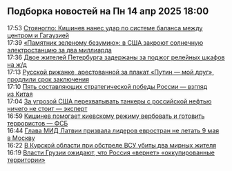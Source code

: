 <h2>Подборка новостей на Пн 14 апр 2025 18:00</h2><!--2025-04-14 17:53:00-->
<div class="rssn table">
  <div><span class="smaller gray hspace">17:53</span> <a class="nodecor" href="https://eadaily.com/ru/news/2025/04/14/stoyanoglo-kishinev-nanes-udar-po-sisteme-balansa-mezhdu-centrom-i-gagauziey">Стояногло: Кишинев нанес удар по системе баланса между центром и Гагаузией</a></div>
</div>
<div class="rssn table">
  <div><span class="smaller gray hspace">17:39</span> <a class="nodecor" href="https://eadaily.com/ru/news/2025/04/14/pamyatnik-zelenomu-bezumiyu-v-ssha-zakroyut-solnechnuyu-elektrostanciyu-za-dva-milliarda">«Памятник зеленому безумию»: в США закроют солнечную электростанцию за два миллиарда</a></div>
</div>
<div class="rssn table">
  <div><span class="smaller gray hspace">17:36</span> <a class="nodecor" href="https://eadaily.com/ru/news/2025/04/14/dvoe-zhiteley-peterburga-zaderzhany-za-podzhog-releynyh-shkafov-na-zhd">Двое жителей Петербурга задержаны за поджог релейных шкафов на ж/д</a></div>
</div>
<div class="rssn table">
  <div><span class="smaller gray hspace">17:13</span> <a class="nodecor" href="https://eadaily.com/ru/news/2025/04/14/russkoy-rizhanke-arestovannoy-za-plakat-putin-moy-drug-prodlili-srok-zaklyucheniya">Русской рижанке, арестованной за плакат «Путин — мой друг», продлили срок заключения</a></div>
</div>
<div class="rssn table">
  <div><span class="smaller gray hspace">17:10</span> <a class="nodecor" href="https://eadaily.com/ru/news/2025/04/14/pyat-sostavlyayushchih-strategicheskoy-pobedy-rossii-vzglyad-iz-kitaya">Пять составляющих стратегической победы России — взгляд из Китая</a></div>
</div>
<div class="rssn table">
  <div><span class="smaller gray hspace">17:04</span> <a class="nodecor" href="https://eadaily.com/ru/news/2025/04/14/za-ugrozoy-ssha-perehvatyvat-tankery-s-rossiyskoy-neftyu-nichego-ne-stoit-ekspert">За угрозой США перехватывать танкеры с российской нефтью ничего не стоит — эксперт</a></div>
</div>
<div class="rssn table">
  <div><span class="smaller gray hspace">16:59</span> <a class="nodecor" href="https://eadaily.com/ru/news/2025/04/14/kishinev-pomogaet-kievskomu-rezhimu-verbovat-i-gotovit-terroristov-fsb">Кишинев помогает киевскому режиму вербовать и готовить террористов — ФСБ</a></div>
</div>
<div class="rssn table">
  <div><span class="smaller gray hspace">16:44</span> <a class="nodecor" href="https://eadaily.com/ru/news/2025/04/14/glava-mid-latvii-prizvala-liderov-evrostran-ne-letat-9-maya-v-moskvu">Глава МИД Латвии призвала лидеров евростран не летать 9 мая в Москву</a></div>
</div>
<div class="rssn table">
  <div><span class="smaller gray hspace">16:22</span> <a class="nodecor" href="https://eadaily.com/ru/news/2025/04/14/v-kurskoy-oblasti-pri-obstrele-vsu-ubity-dva-mirnyh-zhitelya">В Курской области при обстреле ВСУ убиты два мирных жителя</a></div>
</div>
<div class="rssn table">
  <div><span class="smaller gray hspace">16:19</span> <a class="nodecor" href="https://eadaily.com/ru/news/2025/04/14/vlasti-gruzii-ozhidayut-chto-rossiya-vernet-okkupirovannye-territorii">Власти Грузии ожидают, что Россия «вернет» «оккупированные территории»</a></div>
</div>